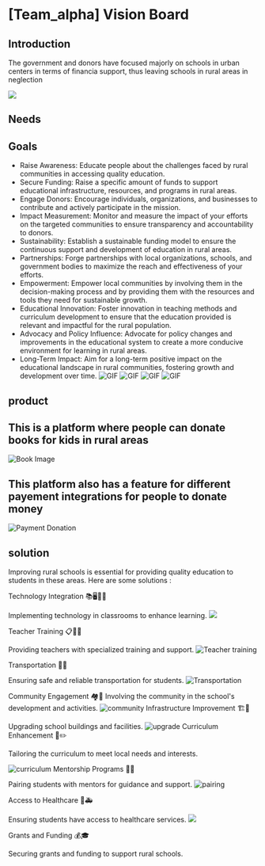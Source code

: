 # [Team_alpha] Vision Board

## Introduction
The government and donors have focused majorly on schools in urban centers in terms of financia support, thus leaving schools in rural areas in neglection

![](https://d2gg9evh47fn9z.cloudfront.net/800px_COLOURBOX3906913.jpg)
## Needs


## Goals
* Raise Awareness: Educate people about the challenges faced by rural communities in accessing quality education.
* Secure Funding: Raise a specific amount of funds to support educational infrastructure, resources, and programs in rural areas.
* Engage Donors: Encourage individuals, organizations, and businesses to contribute and actively participate in the mission.
* Impact Measurement: Monitor and measure the impact of your efforts on the targeted communities to ensure transparency and accountability to donors.
* Sustainability: Establish a sustainable funding model to ensure the continuous support and development of education in rural areas.
* Partnerships: Forge partnerships with local organizations, schools, and government bodies to maximize the reach and effectiveness of your efforts.
* Empowerment: Empower local communities by involving them in the decision-making process and by providing them with the resources and tools they need for sustainable growth.
* Educational Innovation: Foster innovation in teaching methods and curriculum development to ensure that the education provided is relevant and impactful for the rural population.
* Advocacy and Policy Influence: Advocate for policy changes and improvements in the educational system to create a more conducive environment for learning in rural areas.
* Long-Term Impact: Aim for a long-term positive impact on the educational landscape in rural communities, fostering growth and development over time.
![GIF](https://media1.giphy.com/media/OGEKQ5iF2B0p4DBW6f/200w.webp?cid=ecf05e47qiuo9jv8i65hkazxtm6lghiw91zvo8owsvaii955&ep=v1_gifs_search&rid=200w.webp&ct=g)
![GIF](https://media4.giphy.com/media/KDYB0cH4HW8xc3VIAx/200w.webp?cid=ecf05e477civp8fv4r7kbm4t7gcvju5qv6ce1lbzo6ucvxp4&ep=v1_gifs_search&rid=200w.webp&ct=g)
![GIF](https://media4.giphy.com/media/8t7lXR6Sep8zB6v7El/200w.webp?cid=ecf05e477civp8fv4r7kbm4t7gcvju5qv6ce1lbzo6ucvxp4&ep=v1_gifs_search&rid=200w.webp&ct=g)
![GIF](https://media0.giphy.com/media/Sshu63ebqnwJW4QMyA/200w.webp?cid=ecf05e477civp8fv4r7kbm4t7gcvju5qv6ce1lbzo6ucvxp4&ep=v1_gifs_search&rid=200w.webp&ct=g)



## product

## This is a platform where people can donate books for kids in rural areas
![Book Image](https://www.shutterstock.com/image-photo/online-donation-platform-offer-modish-260nw-2192175135.jpg)
## This platform also has a feature for different payement integrations for people to donate money
![Payment Donation](https://media.istockphoto.com/id/179958092/photo/books-donation-box.jpg?s=612x612&w=0&k=20&c=Dn1vrbD7F_Z7qEYefjomJDglnJJLpEaQHioA9h4P9Tc=)


## solution
Improving rural schools is essential for providing quality education to students in these areas. Here are some solutions :

Technology Integration 📚🖥️👩‍🏫

Implementing technology in classrooms to enhance learning.
![](https://media.tenor.com/images/c5f4a20ac80aac2b9cf102096a8fbfda/tenor.gif)

Teacher Training 📋👨‍🏫

Providing teachers with specialized training and support.
![Teacher training](https://media.tenor.com/images/216e73fc479523686ae980ea362314e3/tenor.gif)

Transportation 🚌🏫

Ensuring safe and reliable transportation for students.
![Transportation](https://webstockreview.net/images/clipart-bus-animated-gif-13.gif)

Community Engagement 🏘️🤝
Involving the community in the school's development and activities.
![community](https://storage.googleapis.com/proudcity/elgl/uploads/2018/10/FatalSolidKakapo-small.gif)
Infrastructure Improvement 🏗️🏫

Upgrading school buildings and facilities.
![upgrade](https://media.tenor.com/images/c1b336b1ab4f993f86c1d116077c9c83/tenor.gif)
Curriculum Enhancement 📖✏️

Tailoring the curriculum to meet local needs and interests.

![curriculum](https://assets.sutori.com/user-uploads/image/4fed2149-bb26-40c4-83d4-da96beb5aad5/7165b08b4c35dd8f8b636760cc846498.gif)
Mentorship Programs 👫👬

Pairing students with mentors for guidance and support.
![pairing](https://media.giphy.com/media/zcxNrvePgTAPK/200.gif)

Access to Healthcare 🏥🚑

Ensuring students have access to healthcare services.
![](https://media.giphy.com/media/xT5LMGDxHanmqPyqrK/giphy.gif)

Grants and Funding 💰🎓

Securing grants and funding to support rural schools.


